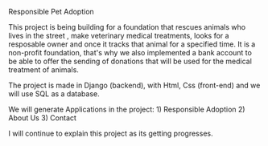 Responsible Pet Adoption

This project is being building  for a foundation that rescues animals who lives in the street , make veterinary medical treatments, 
looks for a resposable owner  and once it tracks that animal for a specified time. It is a non-profit foundation,
that's why  we also implemented a bank account to be able to offer the sending of donations that will be used for the medical treatment of animals.

The project is made in Django (backend), with Html, Css (front-end) and we will use SQL as a database.

We will generate Applications in the project: 1) Responsible Adoption 2) About Us 3) Contact

I will continue to explain this project as its getting progresses.
